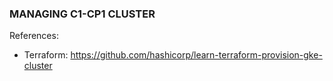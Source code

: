 ### MANAGING C1-CP1 CLUSTER





References:
- Terraform: https://github.com/hashicorp/learn-terraform-provision-gke-cluster
